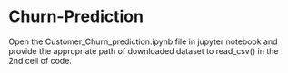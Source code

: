 # Churn-Prediction
Open the Customer_Churn_prediction.ipynb file in jupyter notebook and 
provide the appropriate path of downloaded dataset to read_csv() in the 2nd cell of code.

